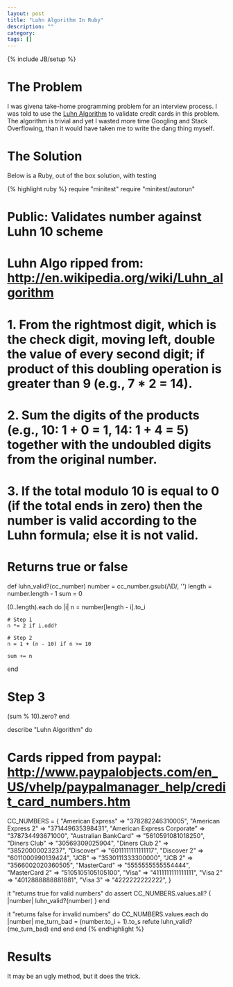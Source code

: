 ```yaml
---
layout: post
title: "Luhn Algorithm In Ruby"
description: ""
category:
tags: []
---
```

{% include JB/setup %}
# The Problem #

I was givena take-home programming problem for an interview process.  I was told to use the [Luhn Algorithm](http://en.wikipedia.org/wiki/Luhn_algorithm) to validate credit cards in this problem.  The algorithm is trivial and yet I wasted more time Googling and Stack Overflowing, than it would have taken me to write the dang thing myself.

# The Solution #

Below is a Ruby, out of the box solution, with testing

{% highlight ruby %}
require "minitest"
require "minitest/autorun"

# Public: Validates number against Luhn 10 scheme
#
# Luhn Algo ripped from: http://en.wikipedia.org/wiki/Luhn_algorithm
# 1. From the rightmost digit, which is the check digit, moving left, double the value of every second digit; if product of this doubling operation is greater than 9 (e.g., 7 * 2 = 14).
# 2. Sum the digits of the products (e.g., 10: 1 + 0 = 1, 14: 1 + 4 = 5) together with the undoubled digits from the original number.
# 3. If the total modulo 10 is equal to 0 (if the total ends in zero) then the number is valid according to the Luhn formula; else it is not valid.
#
# Returns true or false


def luhn_valid?(cc_number)
  number = cc_number.gsub(/\D/, '')
  length = number.length - 1
  sum    = 0

  (0..length).each do |i|
    n = number[length - i].to_i

    # Step 1
    n *= 2 if i.odd?

    # Step 2
    n = 1 + (n - 10) if n >= 10

    sum += n
  end

  # Step 3
  (sum % 10).zero?
end

describe "Luhn Algorithm" do
  # Cards ripped from paypal: http://www.paypalobjects.com/en_US/vhelp/paypalmanager_help/credit_card_numbers.htm
  CC_NUMBERS = {
    "American Express" => "378282246310005",
    "American Express 2" => "371449635398431",
    "American Express Corporate" => "378734493671000",
    "Australian BankCard" => "5610591081018250",
    "Diners Club" => "30569309025904",
    "Diners Club 2" => "38520000023237",
    "Discover" => "6011111111111117",
    "Discover 2" => "6011000990139424",
    "JCB" => "3530111333300000",
    "JCB 2" => "3566002020360505",
    "MasterCard" => "5555555555554444",
    "MasterCard 2" => "5105105105105100",
    "Visa" => "4111111111111111",
    "Visa 2" => "4012888888881881",
    "Visa 3" => "4222222222222",
  }

  it "returns true for valid numbers" do
    assert CC_NUMBERS.values.all? { |number| luhn_valid?(number) }
  end

  it "returns false for invalid numbers" do
    CC_NUMBERS.values.each do |number|
      me_turn_bad = (number.to_i + 1).to_s
      refute luhn_valid?(me_turn_bad)
    end
  end
end
{% endhighlight %}

# Results #

It may be an ugly method, but it does the trick.
